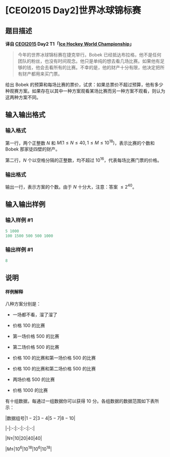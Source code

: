 # [CEOI2015 Day2]世界冰球锦标赛

## 题目描述

 **译自 [CEOI2015](https://ceoi2015.fi.muni.cz/tasks.php) Day2 T1「[Ice Hockey World Championship](https://ceoi2015.fi.muni.cz/day2/eng/day2task1-eng.pdf)」**

> 今年的世界冰球锦标赛在捷克举行。Bobek 已经抵达布拉格，他不是任何团队的粉丝，也没有时间观念。他只是单纯的想去看几场比赛。如果他有足够的钱，他会去看所有的比赛。不幸的是，他的财产十分有限，他决定把所有财产都用来买门票。

给出 Bobek 的预算和每场比赛的票价，试求：如果总票价不超过预算，他有多少种观赛方案。如果存在以其中一种方案观看某场比赛而另一种方案不观看，则认为这两种方案不同。

## 输入输出格式

### 输入格式

第一行，两个正整数 $N$ 和 $M(1 \leq N \leq 40,1 \leq M \leq 10^{18})$，表示比赛的个数和 Bobek 那家徒四壁的财产。

第二行，$N$ 个以空格分隔的正整数，均不超过 $10^{16}$，代表每场比赛门票的价格。

### 输出格式

输出一行，表示方案的个数。由于 $N$ 十分大，注意：答案 $\le 2^{40}$。

## 输入输出样例

### 输入样例 #1

```cpp
5 1000
100 1500 500 500 1000
```


### 输出样例 #1

```cpp
8
```


## 说明

#### 样例解释

八种方案分别是：

- 一场都不看，溜了溜了

- 价格 $100$ 的比赛

- 第一场价格 $500$ 的比赛

- 第二场价格 $500$ 的比赛

- 价格 $100$ 的比赛和第一场价格 $500$ 的比赛

- 价格 $100$ 的比赛和第二场价格 $500$ 的比赛

- 两场价格 $500$ 的比赛

- 价格 $1000$ 的比赛

有十组数据，每通过一组数据你可以获得 10 分。各组数据的数据范围如下表所示：

|数据组号|$1-2$|$3-4$|$5-7$|$8-10$|

|-|:-:|:-:|:-:|:-:|

|$N \leq$|$10$|$20$|$40$|$40$|

|$M \leq$|$10^6$|$10^{18}$|$10^6$|$10^{18}$|

